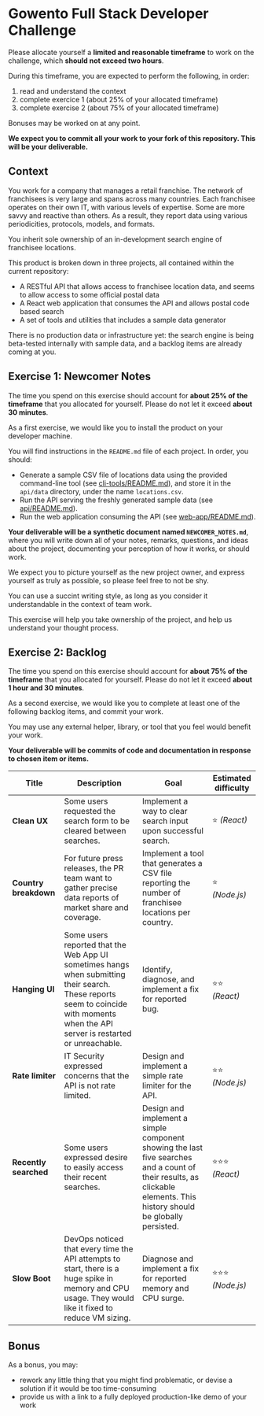 # Gowento Full Stack Developer Challenge

Please allocate yourself a **limited and reasonable timeframe** to work on the challenge, which **should not exceed two hours**.

During this timeframe, you are expected to perform the following, in order:

1. read and understand the context
2. complete exercice 1 (about 25% of your allocated timeframe)
3. complete exercise 2 (about 75% of your allocated timeframe)

Bonuses may be worked on at any point.

**We expect you to commit all your work to your fork of this repository. This will be your deliverable.**

## Context

You work for a company that manages a retail franchise. The network of franchisees is very large and spans across many countries. Each franchisee operates on their own IT, with various levels of expertise. Some are more savvy and reactive than others. As a result, they report data using various periodicities, protocols, models, and formats.

You inherit sole ownership of an in-development search engine of franchisee locations.

This product is broken down in three projects, all contained within the current repository:

- A RESTful API that allows access to franchisee location data, and seems to allow access to some official postal data
- A React web application that consumes the API and allows postal code based search
- A set of tools and utilities that includes a sample data generator

There is no production data or infrastructure yet: the search engine is being beta-tested internally with sample data, and a backlog items are already coming at you.

## Exercise 1: Newcomer Notes

The time you spend on this exercise should account for **about 25% of the timeframe** that you allocated for yourself. Please do not let it exceed **about 30 minutes**.

As a first exercise, we would like you to install the product on your developer machine.

You will find instructions in the `README.md` file of each project. In order, you should:

- Generate a sample CSV file of locations data using the provided command-line tool (see [cli-tools/README.md](cli-tools/README.md)), and store it in the `api/data` directory, under the name `locations.csv`.
- Run the API serving the freshly generated sample data (see [api/README.md](api/README.md)).
- Run the web application consuming the API (see [web-app/README.md](web-app/README.md)).

**Your deliverable will be a synthetic document named `NEWCOMER_NOTES.md`**, where you will write down all of your notes, remarks, questions, and ideas about the project, documenting your perception of how it works, or should work.

We expect you to picture yourself as the new project owner, and express yourself as truly as possible, so please feel free to not be shy.

You can use a succint writing style, as long as you consider it understandable in the context of team work.

This exercise will help you take ownership of the project, and help us understand your thought process.

## Exercise 2: Backlog

The time you spend on this exercise should account for **about 75% of the timeframe** that you allocated for yourself. Please do not let it exceed **about 1 hour and 30 minutes**.

As a second exercise, we would like you to complete at least one of the following backlog items, and commit your work.

You may use any external helper, library, or tool that you feel would benefit your work.

**Your deliverable will be commits of code and documentation in response to chosen item or items.**

Title | Description | Goal | Estimated difficulty
--- | --- | --- | ---
**Clean UX** | Some users requested the search form to be cleared between searches. | Implement a way to clear search input upon successful search. | ⭐️ _(React)_
**Country breakdown** | For future press releases, the PR team want to gather precise data reports of market share and coverage. | Implement a tool that generates a CSV file reporting the number of franchisee locations per country. | ⭐️ _(Node.js)_
**Hanging UI** | Some users reported that the Web App UI sometimes hangs when submitting their search. These reports seem to coincide with moments when the API server is restarted or unreachable. | Identify, diagnose, and implement a fix for reported bug. | ⭐️⭐️ _(React)_
**Rate limiter** | IT Security expressed concerns that the API is not rate limited. | Design and implement a simple rate limiter for the API. | ⭐️⭐️ _(Node.js)_
**Recently searched** | Some users expressed desire to easily access their recent searches. | Design and implement a simple component showing the last five searches and a count of their results, as clickable elements. This history should be globally persisted. | ⭐️⭐️⭐️ _(React)_
**Slow Boot** | DevOps noticed that every time the API attempts to start, there is a huge spike in memory and CPU usage. They would like it fixed to reduce VM sizing. | Diagnose and implement a fix for reported memory and CPU surge. | ⭐️⭐️⭐️ _(Node.js)_

## Bonus

As a bonus, you may:

- rework any little thing that you might find problematic, or devise a solution if it would be too time-consuming
- provide us with a link to a fully deployed production-like demo of your work
